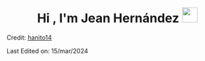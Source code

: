 
<h1 align="center"><b>Hi , I'm Jean Hernández </b><img src="https://media.giphy.com/media/hvRJCLFzcasrR4ia7z/giphy.gif" width="35"></h1>

Credit: [hanito14](https://github.com/hanito14)

Last Edited on: 15/mar/2024
